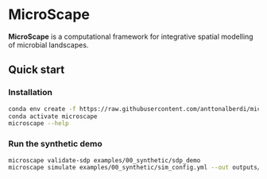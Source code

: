 # MicroScape

**MicroScape** is a computational framework for integrative spatial modelling of microbial landscapes.

## Quick start

### Installation
```bash
conda env create -f https://raw.githubusercontent.com/anttonalberdi/microscape/refs/heads/main/envs/microscape.yaml
conda activate microscape
microscape --help
```

### Run the synthetic demo
```bash
microscape validate-sdp examples/00_synthetic/sdp_demo
microscape simulate examples/00_synthetic/sim_config.yml --out outputs/run_001.npz
```
